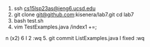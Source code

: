 1. ssh cs15lsp23as@ieng6.ucsd.edu
2. git clone git@github.com:kisenera/lab7.git
 cd lab7
3. bash test.sh
4. vim TestExamples.java
/index1 +=;
<enter>
  n (x2)
6<right arrow>
  I
  <backspace>
    2
  <esc>
  :wq
5. git commit ListExamples.java
    I
    fixed
    :wq
     
    
     
